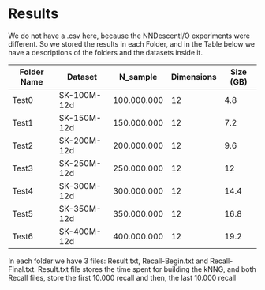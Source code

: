 # Results

We do not have a .csv here, because the NNDescentI/O experiments were different. So we stored the results in each Folder, and in the Table below we have a descriptions of the folders and the datasets inside it.

| Folder Name | Dataset | N_sample | Dimensions | Size (GB) |
| --- | --- | --- | --- | --- |
| Test0 | SK-100M-12d | 100.000.000 | 12 | 4.8 |
| Test1 | SK-150M-12d | 150.000.000 | 12 | 7.2 |
| Test2 | SK-200M-12d | 200.000.000 | 12 | 9.6 |
| Test3 | SK-250M-12d | 250.000.000 | 12 | 12 |
| Test4 | SK-300M-12d | 300.000.000 | 12 | 14.4 |
| Test5 | SK-350M-12d | 350.000.000 | 12 | 16.8 |
| Test6 | SK-400M-12d | 400.000.000 | 12 | 19.2 |


In each folder we have 3 files: Result.txt, Recall-Begin.txt  and Recall-Final.txt. Result.txt file stores the time spent for building the kNNG, and both Recall files, store the first 10.000 recall and then, the last 10.000 recall
